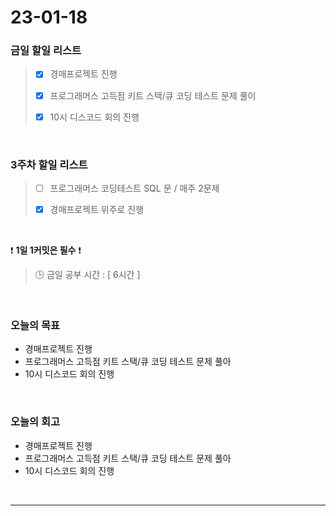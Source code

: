 # 23-01-18
### 금일 할일 리스트
> - [x]  경매프로젝트 진행
>
> - [x]  프로그래머스 고득점 키트 스택/큐 코딩 테스트 문제 풀이
>
> - [x]  10시 디스코드 회의 진행

<br/>

### 3주차 할일 리스트  

> - [ ]  프로그래머스 코딩테스트 SQL 문 / 매주 2문제  
>
> - [x]  경매프로젝트 위주로 진행

<br/>

❗ **1일 1커밋은 필수** ❗
> 🕒 금일 공부 시간 : [ 6시간 ]
  
<br/>

### 오늘의 목표
- 경매프로젝트 진행
- 프로그래머스 고득점 키트 스택/큐 코딩 테스트 문제 풀아
- 10시 디스코드 회의 진행

<br>

### 오늘의 회고
- 경매프로젝트 진행
- 프로그래머스 고득점 키트 스택/큐 코딩 테스트 문제 풀아
- 10시 디스코드 회의 진행

<br/>

------------  